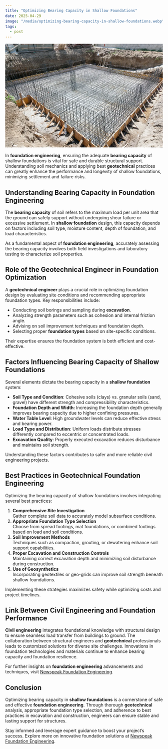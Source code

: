 ```yaml
---
title: "Optimizing Bearing Capacity in Shallow Foundations"
date: 2025-04-29
image: "/media/optimizing-bearing-capacity-in-shallow-foundations.webp"
tags:
  - post
---
```


![Optimizing Bearing Capacity in Shallow Foundations](/media/optimizing-bearing-capacity-in-shallow-foundations.webp)

In **foundation engineering**, ensuring the adequate **bearing capacity** of shallow foundations is vital for safe and durable structural support. Understanding soil mechanics and applying best **geotechnical** practices can greatly enhance the performance and longevity of shallow foundations, minimizing settlement and failure risks.

## Understanding Bearing Capacity in Foundation Engineering

The **bearing capacity** of soil refers to the maximum load per unit area that the ground can safely support without undergoing shear failure or excessive settlement. In **shallow foundation** design, this capacity depends on factors including soil type, moisture content, depth of foundation, and load characteristics.

As a fundamental aspect of **foundation engineering**, accurately assessing the bearing capacity involves both field investigations and laboratory testing to characterize soil properties.

## Role of the Geotechnical Engineer in Foundation Optimization

A **geotechnical engineer** plays a crucial role in optimizing foundation design by evaluating site conditions and recommending appropriate foundation types. Key responsibilities include:

- Conducting soil borings and sampling during **excavation**.
- Analyzing strength parameters such as cohesion and internal friction angle.
- Advising on soil improvement techniques and foundation depth.
- Selecting proper **foundation types** based on site-specific conditions.

Their expertise ensures the foundation system is both efficient and cost-effective.

## Factors Influencing Bearing Capacity of Shallow Foundations

Several elements dictate the bearing capacity in a **shallow foundation** system:

- **Soil Type and Condition**: Cohesive soils (clays) vs. granular soils (sand, gravel) have different strength and compressibility characteristics.
- **Foundation Depth and Width**: Increasing the foundation depth generally improves bearing capacity due to higher confining pressures.
- **Water Table Level**: High groundwater levels can reduce effective stress and bearing power.
- **Load Type and Distribution**: Uniform loads distribute stresses differently compared to eccentric or concentrated loads.
- **Excavation Quality**: Properly executed excavation reduces disturbance and maintains soil strength.

Understanding these factors contributes to safer and more reliable civil engineering projects.

## Best Practices in Geotechnical Foundation Engineering

Optimizing the bearing capacity of shallow foundations involves integrating several best practices:

1. **Comprehensive Site Investigation**  
   Gather complete soil data to accurately model subsurface conditions.  
2. **Appropriate Foundation Type Selection**  
   Choose from spread footings, mat foundations, or combined footings based on load and soil conditions.  
3. **Soil Improvement Methods**  
   Techniques such as compaction, grouting, or dewatering enhance soil support capabilities.  
4. **Proper Excavation and Construction Controls**  
   Maintaining correct excavation depth and minimizing soil disturbance during construction.  
5. **Use of Geosynthetics**  
   Incorporating geotextiles or geo-grids can improve soil strength beneath shallow foundations.

Implementing these strategies maximizes safety while optimizing costs and project timelines.

## Link Between Civil Engineering and Foundation Performance

**Civil engineering** integrates foundational knowledge with structural design to ensure seamless load transfer from buildings to ground. The collaboration between structural engineers and **geotechnical** professionals leads to customized solutions for diverse site challenges. Innovations in foundation technologies and materials continue to enhance bearing capacity and foundation resilience.

For further insights on **foundation engineering** advancements and techniques, visit [Newspeak Foundation Engineering](https://newspeak.today/foundation-engineering).

## Conclusion

Optimizing bearing capacity in **shallow foundations** is a cornerstone of safe and effective **foundation engineering**. Through thorough **geotechnical** analysis, appropriate foundation type selection, and adherence to best practices in excavation and construction, engineers can ensure stable and lasting support for structures.

Stay informed and leverage expert guidance to boost your project’s success. Explore more on innovative foundation solutions at [Newspeak Foundation Engineering](https://newspeak.today/foundation-engineering).
